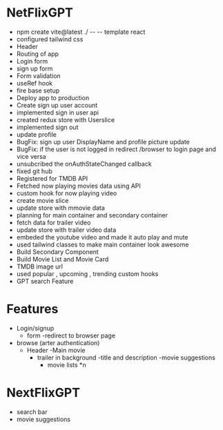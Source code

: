 # NetFlixGPT

- npm create vite@latest ./ -- -- template react
- configured tailwind css
- Header
- Routing of app
- Login form
- sign up form
- Form validation 
- useRef hook
- fire base setup 
- Deploy app to production 
- Create sign up user account 
- implemented sign in user api 
- created redux store  with Userslice
- implemented sign out 
- update profile 
- BugFix: sign up user DisplayName and profile picture update
- BugFix: if the user is not logged in redirect /browser to login page and vice versa 
- unsubcribed the onAuthStateChanged callback 
- fixed git hub
- Registered for TMDB API 
- Fetched  now playing movies data using API
- custom hook for now playing video
- create movie slice
- update store with mmovie data
- planning for main container and secondary container
- fetch data for trailer video
- update store with trailer video data 
- embeded the youtube video and made  it auto play and mute 
- used tailwind classes to make main container look awesome
- Build Secondary Component 
- Build Movie List and Movie Card 
- TMDB image url
- used popular , upcoming , trending custom hooks 
- GPT search Feature 

# Features

- Login/signup
   - form
   -redirect to browser page
- browse (arter authentication)  
    - Header
    -Main movie
      - trailer in background 
      -title and description 
      -movie suggestions
         - movie lists *n

# NextFlixGPT
  - search bar 
  - movie suggestions         